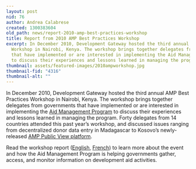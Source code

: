 ```yaml
---
layout: post
nid: 76
author: Andrea Calabrese
created: 1300383604
old_path: news/report-2010-amp-best-practices-workshop
title: Report from 2010 AMP Best Practices Workshop
excerpt: In December 2010, Development Gateway hosted the third annual AMP Best Practices
  Workshop in Nairobi, Kenya. The workshop brings together delegates from governments
  that have implemented or are interested in implementing the Aid Management Program
  to discuss their experiences and lessons learned in managing the program.
thumbnail: assets/featured-images/2010ampworkshop.jpg
thumbnail-fid: "4316"
thumbnail-alt: ""
---
```


In December 2010, Development Gateway hosted the third annual AMP Best Practices Workshop in Nairobi, Kenya. The workshop brings together delegates from governments that have implemented or are interested in implementing the [Aid Management Program](/programs/aid-management-program/aid-management-platform "Aid Management Program") to discuss their experiences and lessons learned in managing the program. Forty delegates from 14 countries attended this past year’s workshop, and discussed issues ranging from decentralized donor data entry in Madagascar to Kosovo’s newly-released [AMP Public View platform](http://www.amp-mei.net "Kosovo Public AMP").

Read the workshop report ([English](/assets/webfm/pdfs/2010_amp_best_practices_workshop_report_-_final.pdf "2010 AMP Best practices Workshop Report (English)"), [French](/assets/webfm/pdfs/2010_amp_best_practices_workshop_report_-_final_fr.pdf "2010 AMP Best practices Workshop Report (French)")) to learn more about the event and how the Aid Management Program is helping governments gather, access, and monitor information on development aid activities.
